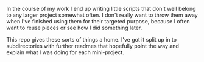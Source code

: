 In the course of my work I end up writing little scripts that don't well belong to any larger project somewhat often. I don't really want to throw them away when I've finished using them for their targeted purpose, because I often want to reuse pieces or see how I did something later.

This repo gives these sorts of things a home. I've got it split up in to subdirectories with further readmes that hopefully point the way and explain what I was doing for each mini-project.